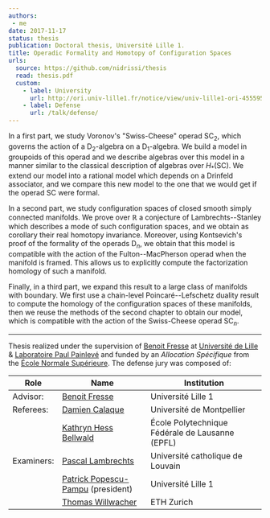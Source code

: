 ```yaml
---
authors:
 - me
date: 2017-11-17
status: thesis
publication: Doctoral thesis, Université Lille 1.
title: Operadic Formality and Homotopy of Configuration Spaces
urls:
  source: https://github.com/nidrissi/thesis
  read: thesis.pdf
  custom:
    - label: University
      url: http://ori.univ-lille1.fr/notice/view/univ-lille1-ori-455595
    - label: Defense
      url: /talk/defense/
---
```


In a first part, we study Voronov's "Swiss-Cheese" operad $\mathsf{SC}_2$, which governs the action of a $\mathsf{D}_2$-algebra on a $\mathsf{D}_1$-algebra. We build a model in groupoids of this operad and we describe algebras over this model in a manner similar to the classical description of algebras over $H_*(\mathsf{SC})$. We extend our model into a rational model which depends on a Drinfeld associator, and we compare this new model to the one that we would get if the operad $\mathsf{SC}$ were formal.

In a second part, we study configuration spaces of closed smooth simply connected manifolds. We prove over $\mathbb{R}$ a conjecture of Lambrechts--Stanley which describes a mode of such configuration spaces, and we obtain as corollary their real homotopy invariance. Moreover, using Kontsevich's proof of the formality of the operads $\mathsf{D}_n$, we obtain that this model is compatible with the action of the Fulton--MacPherson operad when the manifold is framed. This allows us to explicitly compute the factorization homology of such a manifold.

Finally, in a third part, we expand this result to a large class of manifolds with boundary. We first use a chain-level Poincaré--Lefschetz duality result to compute the homology of the configuration spaces of these manifolds, then we reuse the methods of the second chapter to obtain our model, which is compatible with the action of the Swiss-Cheese operad $\mathsf{SC}_n$.

***

Thesis realized under the supervision of [Benoit Fresse](https://pro.univ-lille.fr/benoit-fresse/) at [Université de Lille](https://www.univ-lille.fr) & [Laboratoire Paul Painlevé](https://math.univ-lille1.fr/) and funded by an _Allocation Spécifique_ from the [École Normale Supérieure](https://www.ens.psl.eu).
The defense jury was composed of:

| Role | Name | Institution |
|-|-|-|
| Advisor: | [Benoit Fresse](https://pro.univ-lille.fr/benoit-fresse/) | Université Lille 1 |
| Referees: | [Damien Calaque](http://imag.umontpellier.fr/~calaque/) | Université de Montpellier |
| | [Kathryn Hess Bellwald](http://hessbellwald-lab.epfl.ch/HessBellwald) | École Polytechnique Fédérale de Lausanne (EPFL) |
| Examiners: | [Pascal Lambrechts](https://uclouvain.be/fr/repertoires/pascal.lambrechts) | Université catholique de Louvain |
| | [Patrick Popescu-Pampu](http://math.univ-lille1.fr/~popescu/) (president) | Université Lille 1 |
| | [Thomas Willwacher](https://people.math.ethz.ch/~wilthoma/) | ETH Zurich |
